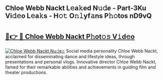 ## Chloe Webb Nackt L𝚎a𝚔ed N𝚞𝚍e - Part-3Ku Vi𝚍𝚎o L𝚎a𝚔s - H𝚘𝚝 O𝚗𝚕yf𝚊ns P𝚑𝚘tos nD9vQ

# <h2><a href="http://kf4g3h.oniu.top/?m=Chloe+Webb+Nackt">🔗👉 🔴 Chloe Webb Nackt P𝚑ot𝚘𝚜 V𝚒d𝚎o</a></h2>

[![Chloe Webb Nackt Nu𝚍e𝚜](https://i.imgur.com/0qMVB7G.gif)](http://kf4g3h.oniu.top/?m=Chloe+Webb+Nackt)
Social media personality Chloe Webb Nackt, acclaimed for disseminating dance and lifestyle ideas, through presentations and personal vlogs. Innovative director Chloe Webb Nackt, famed for their remarkable abilities and achievements in guiding film and theater productions.  
